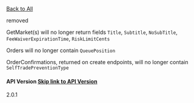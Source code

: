 [Back to All](https://trading-api.readme.io/changelog)

removed

GetMarket(s) will no longer return fields `Title`, `Subtitle`, `NoSubTitle`, `FeeWaiverExpirationTime`, `RiskLimitCents`

Orders will no longer contain `QueuePosition`

OrderConfirmations, returned on create endpoints, will no longer contain `SelfTradePreventionType`

#### API Version   [Skip link to API Version](https://trading-api.readme.io/changelog/removed-fields\#api-version)

2.0.1